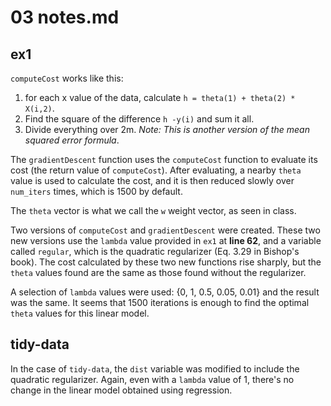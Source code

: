 # 03 notes.md

## ex1

`computeCost` works like this:

1. for each x value of the data, calculate `h = theta(1) + theta(2) * X(i,2)`.
2. Find the square of the difference `h -y(i)` and sum it all.
3. Divide everything over 2m. *Note: This is another version of the mean squared error formula*.

The `gradientDescent` function uses the `computeCost` function to evaluate its cost (the return value of `computeCost`).
After evaluating, a nearby `theta` value is used to calculate the cost, and it is then reduced slowly over `num_iters` times, which is 1500 by default.

The `theta` vector is what we call the `w` weight vector, as seen in class.

Two versions of `computeCost` and `gradientDescent`  were created. These two new versions use the `lambda` value provided in `ex1` at **line 62**, and a variable called `regular`, which is the quadratic regularizer (Eq. 3.29 in Bishop's book).
The cost calculated by these two new functions rise sharply, but the `theta` values found are the same as those found without the regularizer.

A selection of `lambda` values were used: {0, 1, 0.5, 0.05, 0.01} and the result was the same. It seems that 1500 iterations is enough to find the optimal `theta` values for this linear model.

## tidy-data

In the case of `tidy-data`, the `dist` variable was modified to include the quadratic regularizer. Again, even with a `lambda` value of 1, there's no change in the linear model obtained using regression.